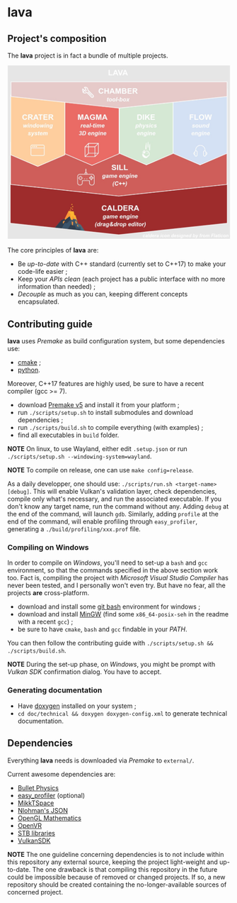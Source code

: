 # lava

## Project's composition

The **lava** project is in fact a bundle of multiple projects.

![lava composition](doc/images/lava-composition.jpg)

The core principles of **lava** are:
- Be *up-to-date* with C++ standard (currently set to C++17) to make your code-life easier ;
- Keep your *APIs clean* (each project has a public interface with no more information than needed) ;
- *Decouple* as much as you can, keeping different concepts encapsulated.

## Contributing guide

**lava** uses *Premake* as build configuration system,
but some dependencies use:
- [cmake](https://cmake.org/) ;
- [python](https://www.python.org/).

Moreover, C++17 features are highly used, be sure to have a recent compiler (gcc >= 7).

- download [Premake v5](https://premake.github.io/download.html#v5) and install it from your platform ;
- run `./scripts/setup.sh` to install submodules and download dependencies ;
- run `./scripts/build.sh` to compile everything (with examples) ;
- find all executables in `build` folder.

__NOTE__ On linux, to use Wayland, either edit `.setup.json`
or run `./scripts/setup.sh --windowing-system=wayland`.

__NOTE__ To compile on release, one can use `make config=release`.

As a daily developper, one should use: `./scripts/run.sh <target-name> [debug]`.
This will enable Vulkan's validation layer, check dependencies,
compile only what's necessary, and run the associated executable.
If you don't know any target name, run the command without any.
Adding `debug` at the end of the command, will launch `gdb`.
Similarly, adding `profile` at the end of the command, will enable
profiling through `easy_profiler`, generating a `./build/profiling/xxx.prof` file.

### Compiling on Windows

In order to compile on *Windows*, you'll need to set-up a `bash` and `gcc` environment,
so that the commands specified in the above section work too.
Fact is, compiling the project with *Microsoft Visual Studio Compiler* has never been
tested, and I personally won't even try. But have no fear, all the projects **are**
cross-platform.

- download and install some [git bash](https://gitforwindows.org/) environment for windows ;
- download and install [MinGW](https://sourceforge.net/projects/mingw-w64/files/)
(find some `x86_64-posix-seh` in the readme with a recent `gcc`) ;
- be sure to have `cmake`, `bash` and `gcc` findable in your *PATH*.

You can then follow the contributing guide with `./scripts/setup.sh && ./scripts/build.sh`.

__NOTE__ During the set-up phase, on *Windows*, you might be prompt with *Vulkan SDK*
confirmation dialog. You have to accept.

### Generating documentation

- Have [doxygen](www.doxygen.org/) installed on your system ;
- `cd doc/technical && doxygen doxygen-config.xml` to generate technical documentation.

## Dependencies

Everything **lava** needs is downloaded via *Premake* to `external/`.

Current awesome dependencies are:
- [Bullet Physics](https://github.com/bulletphysics/bullet3)
- [easy_profiler](https://github.com/yse/easy_profiler) (optional)
- [MikkTSpace](https://github.com/tcoppex/ext-mikktspace)
- [Nlohman's JSON](https://github.com/nlohmann/json)
- [OpenGL Mathematics](http://glm.g-truc.net/)
- [OpenVR](https://github.com/ValveSoftware/openvr)
- [STB libraries](https://github.com/nothings/stb)
- [VulkanSDK](https://vulkan.lunarg.com/)

__NOTE__ The one guideline concerning dependencies is to not include within this repository any external source,
keeping the project light-weight and up-to-date. The one drawback is that compiling this repository in the future
could be impossible because of removed or changed projects. If so, a new repository should be created containing
the no-longer-available sources of concerned project.
